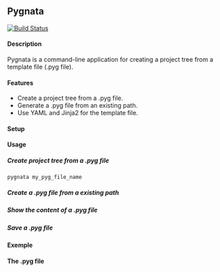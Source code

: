 ## Pygnata
[![Build Status](https://drone.io/github.com/joviaux/pygnata/status.png)](https://drone.io/github.com/joviaux/pygnata/latest)
#### Description
Pygnata is a command-line application for creating a project tree from a template file (.pyg file).
#### Features
 * Create a project tree from a .pyg file.
 * Generate a .pyg file from an existing path.
 * Use YAML and Jinja2 for the template file.

#### Setup 

#### Usage
##### Create project tree from a .pyg file
```
pygnata my_pyg_file_name
```
##### Create a .pyg file from a existing path

##### Show the content of a .pyg file

##### Save a .pyg file 

##### 

#### Exemple 

#### The .pyg file
